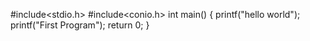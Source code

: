 #include<stdio.h>
#include<conio.h>
int main()
{
printf("hello world");
printf("First Program");
return 0;
}
